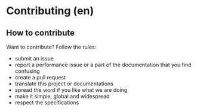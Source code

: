 # Contributing (en)

## How to contribute

Want to contribute? Follow the rules:

- submit an issue
- report a performance issue or a part of the documentation that you find confusing
- create a pull request
- translate this project or documentations
- spread the word if you like what we are doing
- make it simple, global and widespread
- respect the specifications
